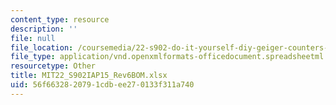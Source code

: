 ```yaml
---
content_type: resource
description: ''
file: null
file_location: /coursemedia/22-s902-do-it-yourself-diy-geiger-counters-january-iap-2015/56f6632820791cdbee270133f311a740_MIT22_S902IAP15_Rev6BOM.xlsx
file_type: application/vnd.openxmlformats-officedocument.spreadsheetml.sheet
resourcetype: Other
title: MIT22_S902IAP15_Rev6BOM.xlsx
uid: 56f66328-2079-1cdb-ee27-0133f311a740
---
```


